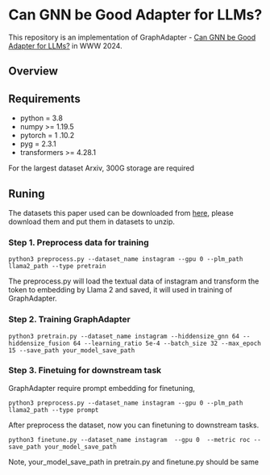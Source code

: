 # Can GNN be Good Adapter for LLMs?
This repository is an implementation of GraphAdapter - [Can GNN be Good Adapter for LLMs?](https://arxiv.org/abs/2402.12984) in WWW 2024.


## Overview

## Requirements
* python = 3.8
* numpy >= 1.19.5
* pytorch = 1 .10.2
* pyg = 2.3.1
* transformers >= 4.28.1 

For the largest dataset Arxiv, 300G storage are required
## Runing
The datasets this paper used can be downloaded from [here](https://arxiv.org/abs/2402.12984), please download them and put them in datasets to unzip.


### Step 1. Preprocess data for training
```
python3 preprocess.py --dataset_name instagram --gpu 0 --plm_path llama2_path --type pretrain
```
The preprocess.py will load the textual data of instagram and transform the token to embedding by Llama 2 and saved, it will used in training of GraphAdapter.


### Step 2. Training GraphAdapter
```
python3 pretrain.py --dataset_name instagram --hiddensize_gnn 64 --hiddensize_fusion 64 --learning_ratio 5e-4 --batch_size 32 --max_epoch 15 --save_path your_model_save_path
```

### Step 3. Finetuing for downstream task

GraphAdapter require prompt embedding for finetuning,

```
python3 preprocess.py --dataset_name instagram --gpu 0 --plm_path llama2_path --type prompt

```
After preprocess the dataset, now you can finetuning to downstream tasks.
```
python3 finetune.py --dataset_name instagram  --gpu 0  --metric roc --save_path your_model_save_path 
```
Note, your_model_save_path in pretrain.py and finetune.py should be same
